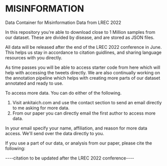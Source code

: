 # MISINFORMATION
Data Container for Misinformation Data from LREC 2022


In this repository you're able to download close to 1 Million samples from our dataset. These are divided by disease, and are stored as JSON files. 

All data will be released after the end of the LREC 2022 conference in June. This helps us stay in accordance to citation guidlines, and sharing language resources with you directly.

As time passes you will be able to access starter code from here which will help with accessing the tweets directly. We are also continually working on the annotation pipeline which helps with creating more parts of our dataset annotated and ready to use. 

To access more data. You can do either of the following. 


1. Visit ankitaich.com and use the contact section to send an email directly to me asking for more data. 
2. From our paper you can directly email the first author to access more data. 

In your email specify your name, affiliation, and reason for more data access. We'll send over the data directly to you. 


If you use a part of our data, or analysis from our paper, please cite the following: 


----citation to be updated after the LREC 2022 conference----
